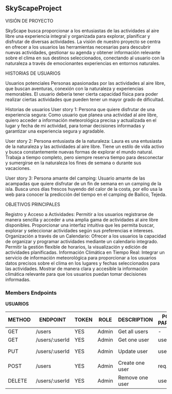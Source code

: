 ## SkyScapeProject

VISIÓN DE PROYECTO

SkyScape busca proporcionar a los entusiastas de las actividades al aire libre una experiencia integral y organizada para explorar, planificar y disfrutar de diversas actividades. La visión de nuestro proyecto se centra en ofrecer a los usuarios las herramientas necesarias para descubrir nuevas actividades, gestionar su agenda y obtener información relevante sobre el clima en sus destinos seleccionados, conectando al usuario con la naturaleza a través de emocionantes experiencias en entornos naturales. 

HISTORIAS DE USUARIOS

Usuarios potenciales
Personas apasionadas por las actividades al aire libre, que buscan aventuras, conexión con la naturaleza y experiencias memorables. El usuario debería tener cierta capacidad física para poder realizar ciertas actividades que pueden tener un mayor grado de dificultad.


Historias de usuarios
User story 1:
Persona que quiere disfrutar de una experiencia segura:
Como usuario que planea una actividad al aire libre, quiero acceder a información meteorológica precisa y actualizada en el lugar y fecha de mi actividad, para tomar decisiones informadas y garantizar una experiencia segura y agradable.

User story 2:
Persona entusiasta de la naturaleza:
Laura es una entusiasta de la naturaleza y las actividades al aire libre. Tiene un estilo de vida activo y busca constantemente nuevas formas de explorar el mundo natural. Trabaja a tiempo completo, pero siempre reserva tiempo para desconectar y sumergirse en la naturaleza los fines de semana o durante sus vacaciones.

User story 3:
Persona amante del camping:
Usuario amante de las acampadas que quiere disfrutar de  un fin de semana en un camping de la isla. Busca unos días frescos huyendo del calor de la costa, por ello usa la web para conocer la predicción del tiempo en el camping de Bailico, Tejeda.

OBJETIVOS PRINCIPALES

Registro y Acceso a Actividades:
Permitir a los usuarios registrarse de manera sencilla y acceder a una amplia gama de actividades al aire libre disponibles.
Proporcionar una interfaz intuitiva que les permita buscar, explorar y seleccionar actividades según sus preferencias e intereses.
Organización a través de un Calendario:
Ofrecer a los usuarios la capacidad de organizar y programar actividades mediante un calendario integrado.
Permitir la gestión flexible de horarios, la visualización y edición de actividades planificadas.
Información Climática en Tiempo Real:
Integrar un servicio de información meteorológica para proporcionar a los usuarios datos precisos sobre el clima en los lugares y fechas seleccionados para las actividades.
Mostrar de manera clara y accesible la información climática relevante para que los usuarios puedan tomar decisiones informadas.

### Members Endpoints
**USUARIOS**

| METHOD | ENDPOINT                  | TOKEN | ROLE  | DESCRIPTION                  | POST PARAMS                | RETURNS                              |
| ------ | ------------------------- | ----- | ----- | ---------------------------- | -------------------------- | ------------------------------------ |
| GET    | /users                  | YES   | Admin | Get all users                | -                          | [{ user }]                         |
| GET    | /users/:userId          | YES   | Admin | Get one user                 | user_id                    | { user }                           |
| PUT    | /users/:userId          | YES   | Admin | Update user                  | user_id                    | "User updated"                     |
| POST   | /users                  | YES   | Admin | Create one user              | req.body                   | "User created"                     |
| DELETE | /users/:userId          | YES   | Admin | Remove one user              | user_id                    | "User deleted"                     |

